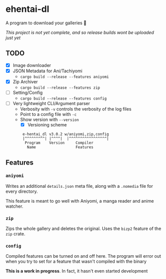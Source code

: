 # ehentai-dl
A program to download your galleries 🦀

*This project is not yet complete, and so release builds wont be uploaded just yet*

## TODO
- [x] Image downloader
- [x] JSON Metadata for Ani/Tachiyomi
  - `cargo build --release --features aniyomi`
- [x] Zip Archiver
  - `cargo build --release --features zip`
- [ ] Setting/Config
  - `cargo build --release --features config`
- [ ] Very lightweight CLI/Argument parser
  - Verbosity with `-v` controls the verbosity of the log files
  - Point to a config file with `-c`
  - Show version with `--version`
    - [x] Versioning scheme
     ```
      e-hentai_dl v3.0.2 w/aniyomi,zip,config
      |^^^^^^^^^| |^^^^|  |^^^^^^^^^^^^^^^^^|
       Program    Version     Compiler
        Name                  Features
      ```

## Features
### `aniyomi`
Writes an additional `details.json` meta file, along with a `.nomedia` file for every directory.

This feature is meant to go well with Aniyomi, a manga reader and anime watcher.

### `zip`
Zips the whole gallery and deletes the original. Uses the `bizp2` feature of the `zip` crate.

### `config`
Compiled features can be turned on and off here. The program will error out when you try to set for a feature that wasn't compiled with the binary

**This is a work in progress**. In fact, it hasn't even started development